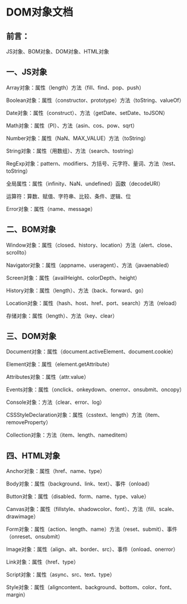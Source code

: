 # DOM对象文档

## 前言：

JS对象、BOM对象、DOM对象、HTML对象

## 一、JS对象

Array对象：属性（length）方法（fill、find、pop、push）

Boolean对象：属性（constructor、prototype）方法（toString、valueOf）

Date对象：属性（construct）、方法（getDate、setDate、toJSON）

Math对象：属性（PI）、方法（asin、cos、pow、sqrt）

Number对象：属性（NaN、MAX_VALUE）方法（toString）

String对象：属性（用数组）、方法（search、tostring）

RegExp对象：pattern、modifiers、方括号、元字符、量词、方法（test、toString）

全局属性：属性（infinity、NaN、undefined）函数（decodeURI）

运算符：算数、赋值、字符串、比较、条件、逻辑、位

Error对象：属性（name、message）

 

## 二、BOM对象

Window对象：属性（closed、history、location）方法（alert、close、scrollto）

Navigator对象：属性（appname、useragent）、方法（javaenabled）

Screen对象：属性（availHeight、colorDepth、height）

History对象：属性（length）、方法（back、forward、go）

Location对象：属性（hash、host、href、port、search）方法（reload）

存储对象：属性（length）、方法（key、clear）

 

## 三、DOM对象

Document对象：属性（document.activeElement、document.cookie）

Element对象：属性（element.getAttribute）

Attributes对象：属性（attr.value）

Events对象：属性（onclick、onkeydown、onerror、onsubmit、oncopy）

Console对象：方法（clear、error、log）

CSSStyleDeclaration对象：属性（csstext、length）方法（item、removeProperty）

Collection对象：方法（item、length、nameditem）

 

 

## 四、HTML对象

Anchor对象：属性（href、name、type）

Body对象：属性（background、link、text）、事件（onload）

Button对象：属性（disabled、form、name、type、value）

Canvas对象：属性（fillstyle、shadowcolor、font）、方法（fill、scale、drawimage）

Form对象：属性（action、length、name）方法（reset、submit）、事件（onreset、onsubmit）

Image对象：属性（align、alt、border、src）、事件（onload、onerror）

Link对象：属性（href、type）

Script对象：属性（async、src、text、type）

Style对象：属性（aligncontent、background、bottom、color、font、margin）

 